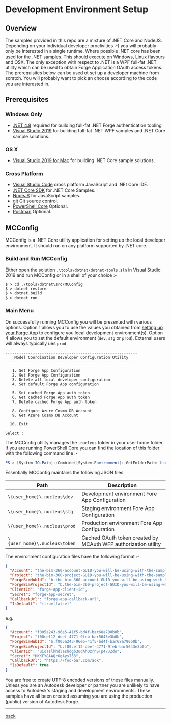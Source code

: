# Development Environment Setup

## Overview

The samples provided in this repo are a mixture of .NET Core and NodeJS. Depending on your individual developer proclivities :-) you will probably only be interested in a single runtime. Where possible .NET core has been used for the .NET samples. This should execute on Windows, Linux flavours and OSX. The only exception with respect to .NET is a WPF full-fat .NET utility which can be used to obtain Forge Application OAuth access tokens. The prerequisites below can be used ot set up a developer machine from scratch. You will probably want to pick an choose according to the code you are interested in.

## Prerequisites

### Windows Only

- [.NET 4.8](https://dotnet.microsoft.com/download/thank-you/net48-developer-pack) required for building full-fat .NET Forge authentication tooling
- [Visual Studio 2019](https://visualstudio.microsoft.com/vs/) for building full-fat .NET WPF samples and .NET Core sample solutions.

### OS X

- [Visual Studio 2019 for Mac](https://visualstudio.microsoft.com/vs/mac/) for building .NET Core sample solutions.

### Cross Platform

- [Visual Studio Code](https://code.visualstudio.com/) cross platform JavaScript and .NEt Core IDE.
- [.NET Core SDK](https://dotnet.microsoft.com/download) for .NET Core Samples.
- [NodeJS](https://nodejs.org/en/) for JavaScript samples.
- [git](https://git-scm.com/) Git source control.
- [PowerShell Core](https://github.com/PowerShell/PowerShell) Optional.
- [Postman](https://www.getpostman.com/) Optional.

## MCConfig

MCConfig is a .NET Core utility application for setting up the local developer environment. It should run on any platform supported by .NET core.

### Build and Run MCConfig

Either open the solution `.\tools\dotnet\dotnet-tools.sln` in Visual Studio 2019 and run MCConfig or in a shell of your choice :-

```
$ > cd .\tools\dotnet\src\MCConfig
$ > dotnet restore
$ > dotnet build
$ > dotnet run
```

### Main Menu

On successfully running MCConfig you will be presented with various options. Option 1 allows you to use the values you obtained from [setting up your Forge App](forge-app-setup.md) to configure you local development environment(s). Option 4 allows you to set the default environment (`dev`, `stg` or `prod`). External users will always typically ues `prod`

```
----------------------------------------------------------
    Model Coordination Developer Configuration Utility
----------------------------------------------------------

   1. Set Forge App Configuration
   2. Get Forge App Configuration
   3. Delete all local developer configuration
   4. Set default Forge App configuration

   5. Set cached Forge App auth token
   6. Get cached Forge App auth token
   7. Delete cached Forge App auth token

   8. Configure Azure Cosmo DB Account
   9. Get Azure Cosmo DB Account

  10. Exit

Select :                                                 
```

The MCConfig utility manages the `.nucleus` folder in your user home folder. If you are running PowerShell Core you can find the location of this folder with the following command line :-

```powershell
PS > [System.IO.Path]::Combine([System.Environment]::GetFolderPath('UserProfile'), '.nucleus')
```

Essentially MCConfig maintains the following JSON files

| Path                          | Description                                                    |
| ----------------------------- | -------------------------------------------------------------- |
| `\{user_home}\.nucleus\dev`   | Development environment Fore App Configuration                 |
| `\{user_home}\.nucleus\stg`   | Staging environment Fore App Configuration                     |
| `\{user_home}\.nucleus\prod`  | Production environment Fore App Configuration                  |
| `\{user_home}\.nucleus\token` | Cached OAuth token created by MCAuth WFP authorization utility |

The environment configuration files have the following format :-

```json
{
  "Account": "the-bim-360-account-GUID-you-will-be-using-with-the-samples",
  "Project": "the-bim-360-project-GUID-you-will-be-using-with-the-samples",
  "ForgeBimHubId": "b.the-bim-360-account-GUID-you-will-be-using-with-the-samples",
  "ForgeBimProjectId": "b.the-bim-360-project-GUID-you-will-be-using-with-the-samples",
  "ClientId": "forge-app-client-id",
  "Secret": "forge-app-secret",
  "CallbackUrl": "forge-app-callback-url",
  "IsDefault": "(true|false)"
}
```

e.g.

```json
{
  "Account": "f005a243-96e5-41f5-bd4f-bar68a790b0b",
  "Project": "f00cef12-deef-4771-9feb-bar5643e3b0b",
  "ForgeBimHubId": "b.f005a243-96e5-41f5-bd4f-bar68a790b0b",
  "ForgeBimProjectId": "b.f00cef12-deef-4771-9feb-bar5643e3b0b",
  "ClientId": "uioaslkhdlashdgb3udAhOzrnSTp47JZdo",
  "Secret": "HKKFY8AAQrOgAys753",
  "CallbackUrl": "https://foo-bar.com/aok",
  "IsDefault": true
}
```

You are free to create UTF-8 encoded versions of these files manually. Unless you are an Autodesk developer or partner you are unlikely to have access to Autodesk's staging and development environments. These samples have all been created assuming you are using the production (public) version of Autodesk Forge.

---
[back](../../../../README.md)